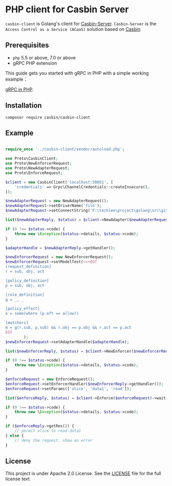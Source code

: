 PHP client for Casbin Server
====

``casbin-client`` is Golang's client for [Casbin-Server](https://github.com/casbin/casbin-server). ``Casbin-Server`` is the ``Access Control as a Service (ACaaS)`` solution based on [Casbin](https://github.com/casbin/casbin).

## Prerequisites

* `php` 5.5 or above, 7.0 or above
* gRPC PHP extension

This guide gets you started with gRPC in PHP with a simple working example：

[gRPC in PHP](https://grpc.io/docs/quickstart/php.html).

## Installation

```
composer require casbin/casbin-client
```

## Example

```php

require_once '../casbin-client/vendor/autoload.php';

use Proto\CasbinClient;
use Proto\NewEnforcerRequest;
use Proto\NewAdapterRequest;
use Proto\EnforceRequest;

$client = new CasbinClient('localhost:50051', [
    'credentials' => Grpc\ChannelCredentials::createInsecure(),
]);

$newAdapterRequest = new NewAdapterRequest();
$newAdapterRequest->setDriverName('file');
$newAdapterRequest->setConnectString('F:\techlee\project\golang\src\github.com\casbin\casbin-server\examples\rbac_policy.csv');

list($newAdapterReply, $status) = $client->NewAdapter($newAdapterRequest)->wait();

if (0 !== $status->code) {
    throw new \Exception($status->details, $status->code);
}

$adapterHandle = $newAdapterReply->getHandler();

$newEnforcerRequest = new NewEnforcerRequest();
$newEnforcerRequest->setModelText(<<<EOT
[request_definition]
r = sub, obj, act

[policy_definition]
p = sub, obj, act

[role_definition]
g = _, _

[policy_effect]
e = some(where (p.eft == allow))

[matchers]
m = g(r.sub, p.sub) && r.obj == p.obj && r.act == p.act
EOT
        );
$newEnforcerRequest->setAdapterHandle($adapterHandle);

list($newEnforcerReply, $status) = $client->NewEnforcer($newEnforcerRequest)->wait();

if (0 !== $status->code) {
    throw new \Exception($status->details, $status->code);
}

$enforceRequest = new EnforceRequest();
$enforceRequest->setEnforcerHandler($newEnforcerReply->getHandler());
$enforceRequest->setParams(['alice', 'data1', 'read']);

list($enforceReply, $status) = $client->Enforce($enforceRequest)->wait();

if (0 !== $status->code) {
    throw new \Exception($status->details, $status->code);
}

if ($enforceReply->getRes()) {
    // permit alice to read data1
} else {
    // deny the request, show an error
}

```

## License

This project is under Apache 2.0 License. See the [LICENSE](LICENSE) file for the full license text.

